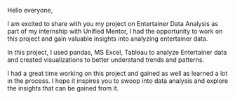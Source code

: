 Hello everyone,

I am excited to share with you my project on Entertainer Data Analysis as part of my internship with Unified Mentor, I had the opportunity to work on this project and gain valuable insights into analyzing entertainer data.

In this project, I used  pandas, MS Excel, Tableau to analyze Entertainer data and created visualizations to better understand trends and patterns.

I had a great time working on this project and gained as well as learned a lot in the process. I hope it inspires you to swoop into data analysis and explore the insights that can be gained from it.
